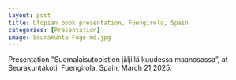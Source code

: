 ```yaml
---
layout: post
title: Utopian book presentation, Fuengirola, Spain
categories: [Presentation]
image: Seurakunta-Fuge-md.jpg
---
```

Presentation ”Suomalaisutopistien jäljillä kuudessa maanosassa”, at Seurakuntakoti, Fuengirola, Spain, March 21,2025.  
